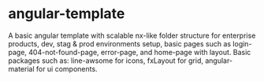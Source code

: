 # angular-template

A basic angular template with scalable nx-like folder structure for enterprise products, dev, stag &amp; prod environments setup, basic pages such as login-page, 404-not-found-page, error-page, and home-page with layout. Basic packages such as: line-awsome for icons, fxLayout for grid, angular-material for ui components.

<!--
VS CODE EXTENSIONS:
  * Tailwind CSS IntelliSense
-->
